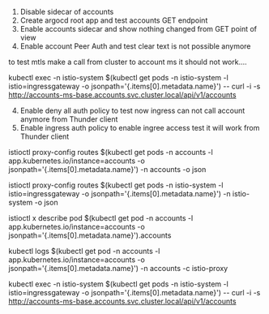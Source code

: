 1. Disable sidecar of accounts 
2. Create argocd root app and test accounts GET endpoint
2. Enable accounts sidecar and show nothing changed from GET point of view
3. Enable account Peer Auth and test clear text is not possible anymore

to test mtls make a call from cluster to account ms it should not work....

kubectl exec -n istio-system $(kubectl get pods -n istio-system -l istio=ingressgateway -o jsonpath='{.items[0].metadata.name}') -- curl -i -s  http://accounts-ms-base.accounts.svc.cluster.local/api/v1/accounts


4. Enable deny all auth policy to test now ingress can not call account anymore from Thunder client
5. Enable ingress auth policy to enable ingree access test it will work from Thunder client




istioctl proxy-config routes $(kubectl get pods -n accounts -l app.kubernetes.io/instance=accounts -o jsonpath='{.items[0].metadata.name}') -n accounts -o json

istioctl proxy-config routes $(kubectl get pods -n istio-system -l istio=ingressgateway -o jsonpath='{.items[0].metadata.name}') -n istio-system -o json

istioctl x describe pod $(kubectl get pod -n accounts -l app.kubernetes.io/instance=accounts -o jsonpath='{.items[0].metadata.name}').accounts

kubectl logs $(kubectl get pod -n accounts -l app.kubernetes.io/instance=accounts -o jsonpath='{.items[0].metadata.name}') -n accounts -c istio-proxy

kubectl exec -n istio-system $(kubectl get pods -n istio-system -l istio=ingressgateway -o jsonpath='{.items[0].metadata.name}') -- curl -i -s  http://accounts-ms-base.accounts.svc.cluster.local/api/v1/accounts